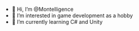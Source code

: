 - 👋 Hi, I’m @Montelligence
- 👀 I’m interested in game development as a hobby
- 🌱 I’m currently learning C# and Unity

<!---
Montelligence/Montelligence is a ✨ special ✨ repository because its `README.md` (this file) appears on your GitHub profile.
You can click the Preview link to take a look at your changes.
--->
